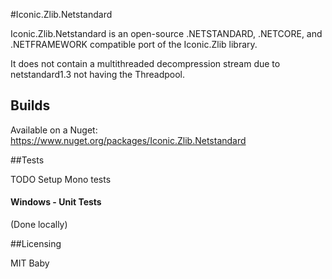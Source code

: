 #Iconic.Zlib.Netstandard

Iconic.Zlib.Netstandard is an open-source .NETSTANDARD, .NETCORE, and .NETFRAMEWORK compatible port of the Iconic.Zlib library.

It does not contain a multithreaded decompression stream due to netstandard1.3 not having the Threadpool.

## Builds

Available on a Nuget: https://www.nuget.org/packages/Iconic.Zlib.Netstandard

##Tests

TODO Setup Mono tests

#### Windows - Unit Tests

(Done locally)

##Licensing

MIT Baby
